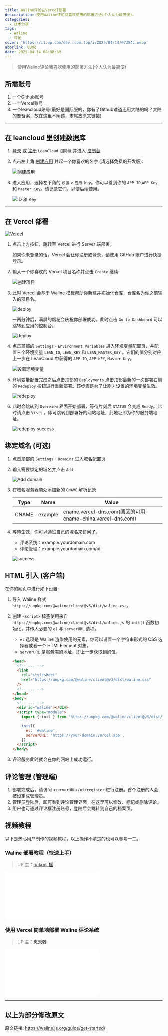```yaml
---
title: Waline评论在Vercel部署
desccription: 使用Waline评论我喜欢使用的部署方法(个人认为最简便)。
categories:
  - 技术分享
tags:
  - Waline
  - 评论
cover: 'https://i1.wp.com/dev.ruom.top/i/2025/04/14/073842.webp'
abbrlink: 838c
date: 2025-04-14 08:08:30
---
```


> 使用Waline评论我喜欢使用的部署方法(个人认为最简便)

## 所需账号

1. 一个Github账号
2. 一个Vercel账号
3. 一个leancloud账号(最好是国际服的，你有了Github难道还用大陆的吗？大陆的要备案，故在这里不阐述，末尾放原文链接)

---

## 在 leancloud 里创建数据库

1. [登录](https://console.leancloud.app/login) 或 [注册](https://console.leancloud.app/register) `LeanCloud 国际版` 并进入 [控制台](https://console.leancloud.app/apps)

1. 点击左上角 [创建应用](https://console.leancloud.app/apps) 并起一个你喜欢的名字 (请选择免费的开发版):

   ![创建应用](https://s2.loli.net/2025/04/14/7FOYbvS8MlQXe52.png)

1. 进入应用，选择左下角的 `设置` > `应用 Key`。你可以看到你的 `APP ID`,`APP Key` 和 `Master Key`。请记录它们，以便后续使用。

   ![ID 和 Key](https://s2.loli.net/2025/04/14/c1Vltvsm8GYXSbf.png)

---

## 在 Vercel 部署

[![Vercel](https://cdn.jsdelivr.net/gh/kmfx/tuchuang@main/img/vercel.svg)](https://vercel.com/new/clone?repository-url=https%3A%2F%2Fgithub.com%2Fwalinejs%2Fwaline%2Ftree%2Fmain%2Fexample)

1. 点击上方按钮，跳转至 Vercel 进行 Server 端部署。

   如果你未登录的话，Vercel 会让你注册或登录，请使用 GitHub 账户进行快捷登录。

1. 输入一个你喜欢的 Vercel 项目名称并点击 `Create` 继续:

   ![创建项目](https://s2.loli.net/2025/04/14/XauJLO7hfcWVx2Y.png)

1. 此时 Vercel 会基于 Waline 模板帮助你新建并初始化仓库，仓库名为你之前输入的项目名。

   ![deploy](https://s2.loli.net/2025/04/14/Q7tExaML3XKlf12.png)

   一两分钟后，满屏的烟花会庆祝你部署成功。此时点击 `Go to Dashboard` 可以跳转到应用的控制台。

   ![deploy](https://s2.loli.net/2025/04/14/HqfvwV6GdrFROSZ.png)

1. 点击顶部的 `Settings` - `Environment Variables` 进入环境变量配置页，并配置三个环境变量 `LEAN_ID`, `LEAN_KEY` 和 `LEAN_MASTER_KEY` 。它们的值分别对应上一步在 LeanCloud 中获得的 `APP ID`, `APP KEY`, `Master Key`。

   ![设置环境变量](https://s2.loli.net/2025/04/14/9laMFio1umnjB6g.png)

1. 环境变量配置完成之后点击顶部的 `Deployments` 点击顶部最新的一次部署右侧的 `Redeploy` 按钮进行重新部署。该步骤是为了让刚才设置的环境变量生效。

   ![redeploy](https://s2.loli.net/2025/04/14/WkVxeRub73aIHBX.png)

1. 此时会跳转到 `Overview` 界面开始部署，等待片刻后 `STATUS` 会变成 `Ready`。此时请点击 `Visit` ，即可跳转到部署好的网站地址，此地址即为你的服务端地址。

   ![redeploy success](https://s2.loli.net/2025/04/14/xM8rEezGTqFQNCY.png)

## 绑定域名 (可选)

1. 点击顶部的 `Settings` - `Domains` 进入域名配置页

1. 输入需要绑定的域名并点击 `Add`

   ![Add domain](https://s2.loli.net/2025/04/14/9wHyLEWQOtvz1fA.png)

1. 在域名服务器商处添加新的 `CNAME` 解析记录

   | Type  | Name    | Value                                                       |
   | ----- | ------- | ----------------------------------------------------------- |
   | CNAME | example | cname.vercel-dns.com(国区的可用 cname-china.vercel-dns.com) |

1. 等待生效，你可以通过自己的域名来访问了。

   - 评论系统：example.yourdomain.com
   - 评论管理：example.yourdomain.com/ui

   ![success](https://s2.loli.net/2025/04/14/4BOxqfs16erKTMV.png)

## HTML 引入 (客户端)

在你的网页中进行如下设置:

1. 导入 Waline 样式 `https://unpkg.com/@waline/client@v3/dist/waline.css`。

1. 创建 `<script>` 标签使用来自 `https://unpkg.com/@waline/client@v3/dist/waline.js` 的 `init()` 函数初始化，并传入必要的 `el` 与 `serverURL` 选项。

   - `el` 选项是 Waline 渲染使用的元素，你可以设置一个字符串形式的 CSS 选择器或者一个 HTMLElement 对象。
   - `serverURL` 是服务端的地址，即上一步获取到的值。

   ```html {3-7,12-18}:line-numbers
   <head>
     <!-- ... -->
     <link
       rel="stylesheet"
       href="https://unpkg.com/@waline/client@v3/dist/waline.css"
     />
     <!-- ... -->
   </head>
   <body>
     <!-- ... -->
     <div id="waline"></div>
     <script type="module">
       import { init } from 'https://unpkg.com/@waline/client@v3/dist/waline.js'

       init({
         el: '#waline',
         serverURL: 'https://your-domain.vercel.app',
       })
     </script>
   </body>
   ```

1. 评论服务此时就会在你的网站上成功运行。

## 评论管理 (管理端)

1. 部署完成后，请访问 `<serverURL>/ui/register` 进行注册。首个注册的人会被设定成管理员。
1. 管理员登陆后，即可看到评论管理界面。在这里可以修改、标记或删除评论。
1. 用户也可通过评论框注册账号，登陆后会跳转到自己的档案页。

## 视频教程

以下是热心用户制作的视频教程，以上操作不清楚的也可以参考一二。

### Waline 部署教程（快速上手）

> UP 主：[rickroll 摇](https://space.bilibili.com/381992209)

<iframe src="//player.bilibili.com/player.html?isOutside=true&aid=603711299&bvid=BV1pB4y1E7fp&cid=851182849&p=1" scrolling="no" border="0" frameborder="no" framespacing="0" allowfullscreen="true"> </iframe>

### 使用 Vercel 简单地部署 Waline 评论系统

> UP 主：[岚天呀](https://space.bilibili.com/355877984)

<iframe src="//player.bilibili.com/player.html?isOutside=true&aid=986143204&bvid=BV1Ft4y1A73f&cid=851363812&p=1" scrolling="no" border="0" frameborder="no" framespacing="0" allowfullscreen="true"> </iframe>

---

## 以上为部分修改原文

原文链接: <https://waline.js.org/guide/get-started/>
